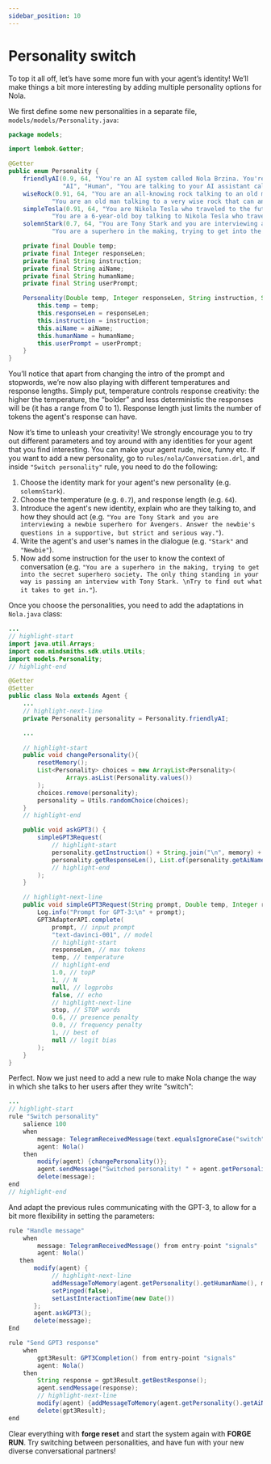 ```yaml
---
sidebar_position: 10
---
```



# Personality switch

To top it all off, let’s have some more fun with your agent’s identity! We’ll make things a bit more interesting by adding multiple personality options for Nola.


We first define some new personalities in a separate file, ```models/models/Personality.java```:


```java title="models/models/Personality.java"
package models;

import lombok.Getter;

@Getter
public enum Personality {
    friendlyAI(0.9, 64, "You're an AI system called Nola Brzina. You're talking to %1$s. You want to have an engaging and fun conversation with them. You are friendly, creative and innovative.\n",
               "AI", "Human", "You are talking to your AI assistant called Nola. Ask her anything you want to know!"),
    wiseRock(0.91, 64, "You are an all-knowing rock talking to an old man. Answer the old man's questions in a deep and profound way.\n", "Rock", "Old man",
            "You are an old man talking to a very wise rock that can answer any of your difficult questions.\nGet answers to all your deepest worries right here!"),
    simpleTesla(0.91, 64, "You are Nikola Tesla who traveled to the future and you are talking to a little boy. Answer the boy's questions in a friendly, simple and helpful way.\n", "Tesla", "Boy",
            "You are a 6-year-old boy talking to Nikola Tesla who traveled to the future to see you.\nAsk him anything you've ever wanted to know about his work!"),
    solemnStark(0.7, 64, "You are Tony Stark and you are interviewing a newbie superhero for Avengers. Answer the newbie's questions in a supportive, but strict and serious way.\n", "Stark", "Newbie",
            "You are a superhero in the making, trying to get into the secret superhero society. The only thing standing in your way is passing an interview with Tony Stark.\nTry to find out what it takes to get in!");

    private final Double temp;
    private final Integer responseLen;
    private final String instruction;
    private final String aiName;
    private final String humanName;
    private final String userPrompt;

    Personality(Double temp, Integer responseLen, String instruction, String aiName, String humanName, String userPrompt) {
        this.temp = temp;
        this.responseLen = responseLen;
        this.instruction = instruction;
        this.aiName = aiName;
        this.humanName = humanName;
        this.userPrompt = userPrompt;
    }
}
```

You’ll notice that apart from changing the intro of the prompt and stopwords, we’re now also playing with different temperatures and response lengths.
Simply put, temperature controls response creativity: the higher the temperature, the “bolder” and less deterministic the responses will be (it has a range from 0 to 1). Response length just limits the number of tokens the agent's response can have.

Now it’s time to unleash your creativity! We strongly encourage you to try out different parameters and toy around with any identities for your agent that you find interesting. You can make your agent rude, nice, funny etc. 
If you want to add a new personality, go to ```rules/nola/Conversation.drl```, and inside ```"Switch personality"``` rule, you need to do the following:


1. Choose the identity mark for your agent's new personality (e.g. ```solemnStark```).
2. Choose the temperature (e.g. ```0.7```), and response length (e.g. ```64```).
3. Introduce the agent's new identity, explain who are they talking to, and how they should act (e.g. ```"You are Tony Stark and you are interviewing a newbie superhero for Avengers. Answer the newbie's questions in a supportive, but strict and serious way."```).
4. Write the agent's and user's names in the dialogue (e.g. ```"Stark"``` and ```"Newbie"```).
5. Now add some instruction for the user to know the context of conversation (e.g. ```"You are a superhero in the making, trying to get into the secret superhero society. The only thing standing in your way is passing an interview with Tony Stark. \nTry to find out what it takes to get in."```).

Once you choose the personalities, you need to add the adaptations in ```Nola.java``` class:

```java title="models/agents/Nola.java"
...
// highlight-start
import java.util.Arrays;
import com.mindsmiths.sdk.utils.Utils;
import models.Personality;
// highlight-end

@Getter
@Setter
public class Nola extends Agent {
    ...
    // highlight-next-line
    private Personality personality = Personality.friendlyAI;

    ...

    // highlight-start
    public void changePersonality(){
        resetMemory();
        List<Personality> choices = new ArrayList<Personality>(
                Arrays.asList(Personality.values())
        );
        choices.remove(personality);
        personality = Utils.randomChoice(choices);
    }
    // highlight-end

    public void askGPT3() {
        simpleGPT3Request(
            // highlight-start
            personality.getInstruction() + String.join("\n", memory) + personality.getAiName() + ":", personality.getTemp(),
            personality.getResponseLen(), List.of(personality.getAiName(), personality.getHumanName())
            // highlight-end
        );
    }

    // highlight-next-line
    public void simpleGPT3Request(String prompt, Double temp, Integer responseLen, List<String> stop) {
        Log.info("Prompt for GPT-3:\n" + prompt);
        GPT3AdapterAPI.complete(
            prompt, // input prompt
            "text-davinci-001", // model
            // highlight-start
            responseLen, // max tokens
            temp, // temperature
            // highlight-end
            1.0, // topP
            1, // N
            null, // logprobs
            false, // echo
            // highlight-next-line
            stop, // STOP words
            0.6, // presence penalty
            0.0, // frequency penalty
            1, // best of
            null // logit bias
        );
    }
}
```

Perfect. Now we just need to add a new rule to make Nola change the way in which she talks to her users after they write “switch”:

```java title="rules/nola/Conversation.drl"
...
// highlight-start
rule "Switch personality"
    salience 100
    when
        message: TelegramReceivedMessage(text.equalsIgnoreCase("switch")) from entry-point "signals"
        agent: Nola()
    then
        modify(agent) {changePersonality()};
        agent.sendMessage("Switched personality! " + agent.getPersonality().getUserPrompt());
        delete(message);
end
// highlight-end
```

And adapt the previous rules communicating with the GPT-3, to allow for a bit more flexibility in setting the parameters:

```java title="rules/nola/Conversation.drl"
rule "Handle message"
    when
        message: TelegramReceivedMessage() from entry-point "signals"
        agent: Nola()
   then
       modify(agent) {
            // highlight-next-line
            addMessageToMemory(agent.getPersonality().getHumanName(), message.getText()),
            setPinged(false),
            setLastInteractionTime(new Date())
       };
       agent.askGPT3();
       delete(message);
End

rule "Send GPT3 response"
    when
        gpt3Result: GPT3Completion() from entry-point "signals"
        agent: Nola()
    then
        String response = gpt3Result.getBestResponse();
        agent.sendMessage(response);
        // highlight-next-line
        modify(agent) {addMessageToMemory(agent.getPersonality().getAiName(), response)};
        delete(gpt3Result);
end
```

Clear everything with **forge reset** and start the system again with **FORGE RUN**. Try switching between personalities, and have fun with your new diverse conversational partners!
